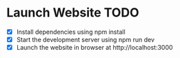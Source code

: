 # Launch Website TODO

- [x] Install dependencies using npm install
- [x] Start the development server using npm run dev
- [x] Launch the website in browser at http://localhost:3000
